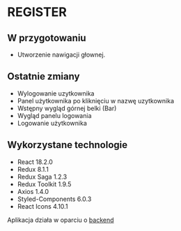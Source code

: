 # REGISTER

## W przygotowaniu

- Utworzenie nawigacji głownej.

## Ostatnie zmiany

- Wylogowanie uzytkownika
- Panel użytkownika po kliknięciu w nazwę uzytkownika
- Wstępny wygląd górnej belki (Bar)
- Wygląd panelu logowania
- Logowanie użytkownika

## Wykorzystane technologie

- React 18.2.0
- Redux 8.1.1
- Redux Saga 1.2.3
- Redux Toolkit 1.9.5
- Axios 1.4.0
- Styled-Components 6.0.3
- React Icons 4.10.1

Aplikacja działa w oparciu o [backend](https://github.com/Maciej86/register-backend)
